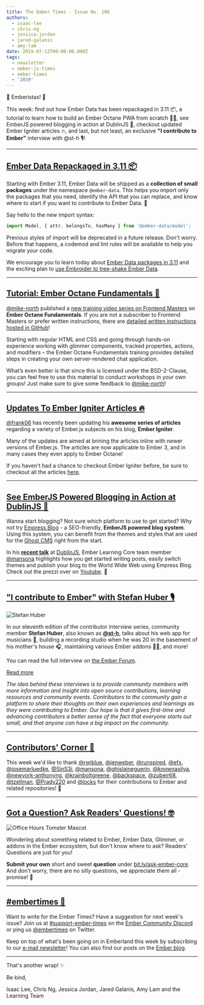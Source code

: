 ```yaml
---
title: The Ember Times - Issue No. 106
authors:
  - isaac-lee
  - chris-ng
  - jessica-jordan
  - jared-galanis
  - amy-lam
date: 2019-07-12T00:00:00.000Z
tags:
  - newsletter
  - ember-js-times
  - ember-times
  - '2019'
---
```



👋 Emberistas! 🐹

This week: find out how Ember Data has been repackaged in 3.11 📦,
a tutorial to learn how to build an Ember Octane PWA from scratch 👨‍💻,
see EmberJS powered blogging in action at DublinJS 🎥,
checkout updated Ember Igniter articles 🔥,
and last, but not least, an exclusive **"I contribute to Ember"** interview with @st-h 🎙!

<!-- READMORE -->

---

## [Ember Data Repackaged in 3.11 📦](https://emberjs.github.io/rfcs/0395-ember-data-packages.html)

Starting with Ember 3.11, Ember Data will be shipped as a **collection of small packages** under the namespace `@ember-data`. This helps you import only the packages that you need, identify the API that you can replace, and know where to start if you want to contribute to Ember Data. 🎉

Say hello to the new import syntax:

```js
import Model, { attr, belongsTo, hasMany } from '@ember-data/model';
```

Previous styles of import will be deprecated in a future release. Don't worry. Before that happens, a codemod and lint rules will be available to help you migrate your code.

We encourage you to learn today about [Ember Data packages in 3.11](https://emberjs.github.io/rfcs/0395-ember-data-packages.html) and the exciting plan to [use Embroider to tree-shake Ember Data](https://github.com/emberjs/data/issues/6166).

---

## [Tutorial: Ember Octane Fundamentals 🐹](https://twitter.com/michaellnorth/status/1148631049141751813)

[@mike-north](https://github.com/mike-north) published a [new training video series on Frontend Masters](https://frontendmasters.com/courses/ember-octane/) on **Ember Octane Fundamentals**. If you are not a subscriber to Frontend Masters or prefer written instructions, there are [detailed written instructions hosted in GitHub](https://github.com/mike-north/ember-octane-workshop/tree/master/notes)!

Starting with regular HTML and CSS and going through hands-on experience working with glimmer components, tracked properties, actions, and modifiers – the Ember Octane Fundamentals training provides detailed steps in creating your own server-rendered chat application.

What’s even better is that since this is licensed under the BSD-2-Clause, you can feel free to use this material to conduct workshops in your own groups! Just make sure to give some feedback to [@mike-north](https://github.com/mike-north)!

---

## [Updates To Ember Igniter Articles 🔥](https://emberigniter.com/articles/)

[@frank06](https://github.com/frank06) has recently been updating his **awesome series of articles** regarding a variety of Ember.js subjects on his blog, **Ember Igniter**.

Many of the updates are aimed at brining the articles inline with newer versions of Ember.js. The articles are now applicable to Ember 3, and in many cases they even apply to Ember Octane!

If you haven't had a chance to checkout Ember Igniter before, be sure to checkout all the articles [here](https://emberigniter.com/articles/).

---

## [See EmberJS Powered Blogging in Action at DublinJS 📝](https://www.youtube.com/watch?v=4-31AP3p1os)

<!-- alex ignore king-queen -->
Wanna start blogging? Not sure which platform to use to get started? Why not try [Empress Blog](https://github.com/empress/empress-blog) - a SEO-friendly, **EmberJS powered blog system**. Using this system, you can benefit from the themes and styles that are used for the [Ghost CMS](https://ghost.org/) right from the start.

<!-- alex ignore king-queen -->
In his **[recent talk](https://www.youtube.com/watch?v=4-31AP3p1os)** at [DublinJS](https://www.meetup.com/DublinJS/), Ember Learning Core team member [@mansona](https://github.com/mansona) highlights how you get started writing posts, easily switch themes and publish your blog to the World Wide Web using Empress Blog. Check out the prezzi over on [Youtube](https://www.youtube.com/watch?v=4-31AP3p1os). 🎥

---

## ["I contribute to Ember" with Stefan Huber 🎙](https://discuss.emberjs.com/t/i-contribute-to-ember-with-stefan-huber/16821)

<div class="float-right padded portrait-frame">
  <img alt="Stefan Huber" title="Stefan Huber - Contributor to Ember" src="/images/blog/emberjstimes/stefanhuber.jpeg" />
</div>

<!-- alex ignore dads-moms -->
In our eleventh edition of the contributor interview series, community member **Stefan Huber**, also known as **[@st-h](https://github.com/st-h)**, talks about his web app for musicians 🎸, building a recording studio when he was 20 in the basement of his mother's house 🎧, maintaining various Ember addons 👨‍💻, and more!

You can read the full interview on [the Ember Forum](https://discuss.emberjs.com/t/i-contribute-to-ember-with-stefan-huber/16821).

<a class="ember-button ember-button--centered" href="https://discuss.emberjs.com/t/i-contribute-to-ember-with-stefan-huber/16821">Read more</a>

<p style="font-style: italic;">The idea behind these interviews is to provide community members with more information and insight into open source contributions, learning resources and community events. Contributors to the community gain a platform to share their thoughts on their own experiences and learnings as they were contributing to Ember. Our hope is that it gives first-time and advancing contributors a better sense of the fact that everyone starts out small, and that anyone can have a big impact on the community.</p>

---

## [Contributors' Corner 👏](https://guides.emberjs.com/release/contributing/repositories/)

<p>This week we'd like to thank <a href="https://github.com/rwjblue" target="gh-user">@rwjblue</a>, <a href="https://github.com/jenweber" target="gh-user">@jenweber</a>, <a href="https://github.com/runspired" target="gh-user">@runspired</a>, <a href="https://github.com/efx" target="gh-user">@efx</a>, <a href="https://github.com/josemarluedke" target="gh-user">@josemarluedke</a>, <a href="https://github.com/SinS3i" target="gh-user">@SinS3i</a>, <a href="https://github.com/mansona" target="gh-user">@mansona</a>, <a href="https://github.com/ghislaineguerin" target="gh-user">@ghislaineguerin</a>, <a href="https://github.com/knownasilya" target="gh-user">@knownasilya</a>, <a href="https://github.com/newyork-anthonyng" target="gh-user">@newyork-anthonyng</a>, <a href="https://github.com/krainboltgreene" target="gh-user">@krainboltgreene</a>, <a href="https://github.com/backspace" target="gh-user">@backspace</a>, <a href="https://github.com/zubeir68" target="gh-user">@zubeir68</a>, <a href="https://github.com/tzellman" target="gh-user">@tzellman</a>, <a href="https://github.com/Prady220" target="gh-user">@Prady220</a> and <a href="https://github.com/locks" target="gh-user">@locks</a> for their contributions to Ember and related repositories! 💖</p>

---

## [Got a Question? Ask Readers' Questions! 🤓](https://docs.google.com/forms/d/e/1FAIpQLScqu7Lw_9cIkRtAiXKitgkAo4xX_pV1pdCfMJgIr6Py1V-9Og/viewform)

<div class="blog-row">
  <img class="float-right small transparent padded" alt="Office Hours Tomster Mascot" title="Readers' Questions" src="/images/tomsters/officehours.png" />

  <p>Wondering about something related to Ember, Ember Data, Glimmer, or addons in the Ember ecosystem, but don't know where to ask? Readers’ Questions are just for you!</p>

<p><strong>Submit your own</strong> short and sweet <strong>question</strong> under <a href="https://bit.ly/ask-ember-core" target="rq">bit.ly/ask-ember-core</a>. And don’t worry, there are no silly questions, we appreciate them all - promise! 🤞</p>

</div>

---

## [#embertimes 📰](https://blog.emberjs.com/tags/newsletter.html)

Want to write for the Ember Times? Have a suggestion for next week's issue? Join us at [#support-ember-times](https://discordapp.com/channels/480462759797063690/485450546887786506) on the [Ember Community Discord](https://discordapp.com/invite/zT3asNS) or ping us [@embertimes](https://twitter.com/embertimes) on Twitter.

Keep on top of what's been going on in Emberland this week by subscribing to our [e-mail newsletter](https://the-emberjs-times.ongoodbits.com/)! You can also find our posts on the [Ember blog](https://emberjs.com/blog/tags/newsletter.html).

---

That's another wrap! ✨

Be kind,

Isaac Lee, Chris Ng, Jessica Jordan, Jared Galanis, Amy Lam and the Learning Team
